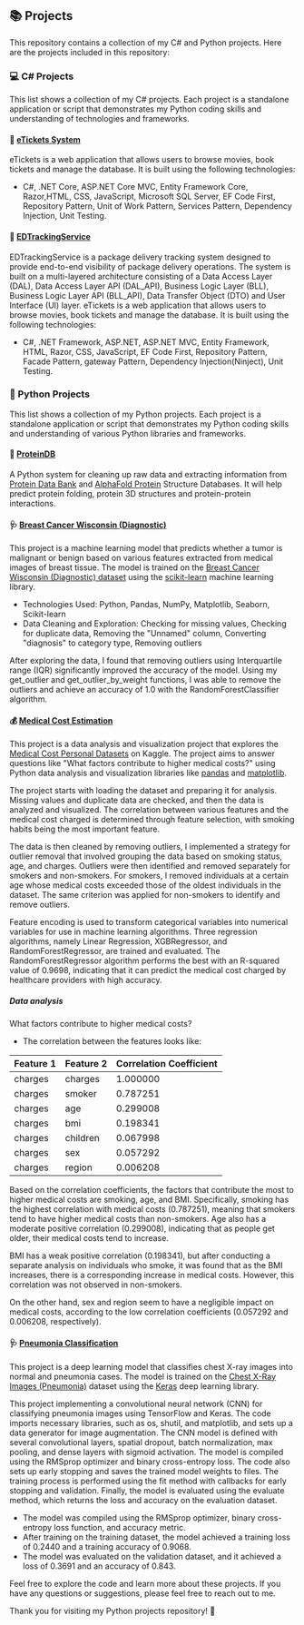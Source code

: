 ## 📚 Projects

This repository contains a collection of my C# and Python projects.
Here are the projects included in this repository:

### :computer: C# Projects

This list shows a collection of my C# projects. Each project is a standalone application or script that demonstrates my Python coding skills and understanding of technologies and frameworks.

#### :ticket: [eTickets System](https://github.com/munakima/projects/tree/main/eTickets%20system)

eTickets is a web application that allows users to browse movies, book tickets and manage the database. It is built using the following technologies:    
- C#, .NET Core, ASP.NET Core MVC, Entity Framework Core, Razor,HTML, CSS, JavaScript, Microsoft SQL Server, EF Code First, Repository Pattern, Unit of Work Pattern, Services Pattern, Dependency Injection, Unit Testing. 

#### :ticket: [EDTrackingService](https://github.com/munakima/EDTrackingService)

EDTrackingService is a package delivery tracking system designed to provide end-to-end visibility of package delivery operations. The system is built on a multi-layered architecture consisting of a Data Access Layer (DAL), Data Access Layer API (DAL_API), Business Logic Layer (BLL), Business Logic Layer API (BLL_API), Data Transfer Object (DTO) and User Interface (UI) layer.
eTickets is a web application that allows users to browse movies, book tickets and manage the database. It is built using the following technologies:
- C#, .NET Framework, ASP.NET, ASP.NET MVC, Entity Framework, HTML, Razor, CSS, JavaScript,  EF Code First, Repository Pattern, Facade Pattern, gateway Pattern, Dependency Injection(Ninject), Unit Testing.


### 🐍 Python Projects

This list shows a collection of my Python projects. Each project is a standalone application or script that demonstrates my Python coding skills and understanding of various Python libraries and frameworks.

#### :dna: [ProteinDB](./https://github.com/munakima/projects/tree/main/ProteinDB)

A Python system for cleaning up raw data and extracting information from 
[Protein Data Bank](https://www.rcsb.org/docs/programmatic-access/file-download-services) and [AlphaFold Protein](https://alphafold.ebi.ac.uk/download) Structure Databases. It will help predict protein folding, protein 3D structures and protein-protein interactions.


#### 🩺 [Breast Cancer Wisconsin (Diagnostic)](./Breast_Cancer_Wisconsin_(Diagnostic).ipynb)

This project is a machine learning model that predicts whether a tumor is malignant or benign based on various features extracted from medical images of breast tissue. The model is trained on the [Breast Cancer Wisconsin (Diagnostic) dataset](https://archive.ics.uci.edu/ml/datasets/Breast+Cancer+Wisconsin+(Diagnostic)) using the [scikit-learn](https://scikit-learn.org/) machine learning library.

- Technologies Used: Python, Pandas, NumPy, Matplotlib, Seaborn, Scikit-learn
- Data Cleaning and Exploration: Checking for missing values, Checking for duplicate data, Removing the "Unnamed" column, Converting "diagnosis" to category type, Removing outliers

After exploring the data, I found that removing outliers using Interquartile range (IQR) significantly improved the accuracy of the model. Using my get_outlier and get_outlier_by_weight functions, I was able to remove the outliers and achieve an accuracy of 1.0 with the RandomForestClassifier algorithm. 

#### 💰 [Medical Cost Estimation](./Medical_Cost_Estimation.ipynb)

This project is a data analysis and visualization project that explores the [Medical Cost Personal Datasets](https://www.kaggle.com/mirichoi0218/insurance) on Kaggle. The project aims to answer questions like "What factors contribute to higher medical costs?" using Python data analysis and visualization libraries like [pandas](https://pandas.pydata.org/) and [matplotlib](https://matplotlib.org/).

The project starts with loading the dataset and preparing it for analysis. Missing values and duplicate data are checked, and then the data is analyzed and visualized. The correlation between various features and the medical cost charged is determined through feature selection, with smoking habits being the most important feature.

The data is then cleaned by removing outliers, I implemented a strategy for outlier removal that involved grouping the data based on smoking status, age, and charges. Outliers were then identified and removed separately for smokers and non-smokers. For smokers, I removed individuals at a certain age whose medical costs exceeded those of the oldest individuals in the dataset. The same criterion was applied for non-smokers to identify and remove outliers. 

Feature encoding is used to transform categorical variables into numerical variables for use in machine learning algorithms. Three regression algorithms, namely Linear Regression, XGBRegressor, and RandomForestRegressor, are trained and evaluated. The RandomForestRegressor algorithm performs the best with an R-squared value of 0.9698, indicating that it can predict the medical cost charged by healthcare providers with high accuracy.

##### Data analysis 
What factors contribute to higher medical costs?
- The correlation between the features looks like:

| Feature 1 | Feature 2 | Correlation Coefficient|
|-----------|-----------|------------------------|
| charges   | charges   | 1.000000               |
| charges   | smoker    | 0.787251               |
| charges   | age       | 0.299008               |
| charges   | bmi       | 0.198341               |
| charges   | children  | 0.067998               |
| charges   | sex       | 0.057292               |
| charges   | region    | 0.006208               |

Based on the correlation coefficients, the factors that contribute the most to higher medical costs are smoking, age, and BMI. Specifically, smoking has the highest correlation with medical costs (0.787251), meaning that smokers tend to have higher medical costs than non-smokers. Age also has a moderate positive correlation (0.299008), indicating that as people get older, their medical costs tend to increase. 

BMI has a weak positive correlation (0.198341), but after conducting a separate analysis on individuals who smoke, it was found that as the BMI increases, there is a corresponding increase in medical costs. However, this correlation was not observed in non-smokers. 

On the other hand, sex and region seem to have a negligible impact on medical costs, according to the low correlation coefficients (0.057292 and 0.006208, respectively).

#### 🩺 [Pneumonia Classification](./Pneumonia_Classification.ipynb)

This project is a deep learning model that classifies chest X-ray images into normal and pneumonia cases. The model is trained on the [Chest X-Ray Images (Pneumonia)](https://www.kaggle.com/paultimothymooney/chest-xray-pneumonia) dataset using the [Keras](https://keras.io/) deep learning library.

This project implementing a convolutional neural network (CNN) for classifying pneumonia images using TensorFlow and Keras. The code imports necessary libraries, such as os, shutil, and matplotlib, and sets up a data generator for image augmentation. The CNN model is defined with several convolutional layers, spatial dropout, batch normalization, max pooling, and dense layers with sigmoid activation. The model is compiled using the RMSprop optimizer and binary cross-entropy loss. The code also sets up early stopping and saves the trained model weights to files. The training process is performed using the fit method with callbacks for early stopping and validation. Finally, the model is evaluated using the evaluate method, which returns the loss and accuracy on the evaluation dataset.

- The model was compiled using the RMSprop optimizer, binary cross-entropy loss function, and accuracy metric.
- After training on the training dataset, the model achieved a training loss of 0.2440 and a training accuracy of 0.9068.
- The model was evaluated on the validation dataset, and it achieved a loss of 0.3691 and an accuracy of 0.843.    
    

    
Feel free to explore the code and learn more about these projects. If you have any questions or suggestions, please feel free to reach out to me.

Thank you for visiting my Python projects repository! 🙏
